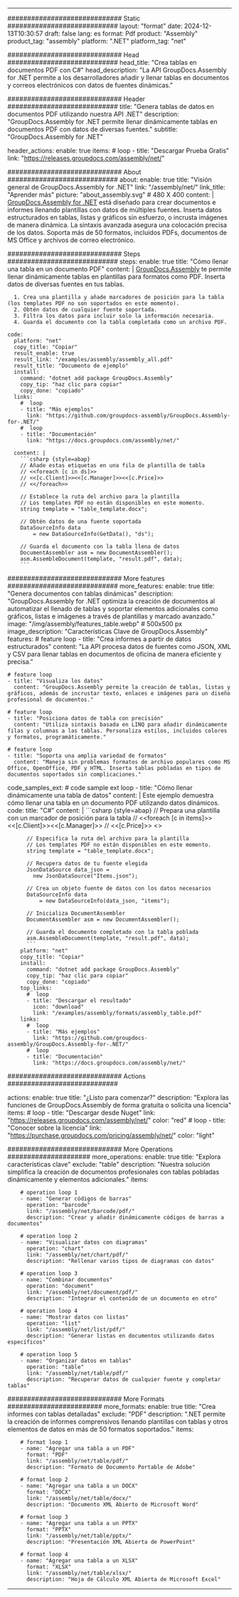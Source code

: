 



---
############################# Static ############################
layout: "format"
date:  2024-12-13T10:30:57
draft: false
lang: es
format: Pdf
product: "Assembly"
product_tag: "assembly"
platform: ".NET"
platform_tag: "net"

############################# Head ############################
head_title: "Crea tablas en documentos PDF con C#"
head_description: "La API GroupDocs.Assembly for .NET permite a los desarrolladores añadir y llenar tablas en documentos y correos electrónicos con datos de fuentes dinámicas."

############################# Header ############################
title: "Genera tablas de datos en documentos PDF utilizando nuestra API .NET" 
description: "GroupDocs.Assembly for .NET permite llenar dinámicamente tablas en documentos PDF con datos de diversas fuentes."
subtitle: "GroupDocs.Assembly for .NET" 

header_actions:
  enable: true
  items:
    #  loop
    - title: "Descargar Prueba Gratis"
      link: "https://releases.groupdocs.com/assembly/net/"
      
############################# About ############################
about:
    enable: true
    title: "Visión general de GroupDocs.Assembly for .NET"
    link: "/assembly/net/"
    link_title: "Aprender más"
    picture: "about_assembly.svg" # 480 X 400
    content: |
       [GroupDocs.Assembly for .NET](/assembly/net/) está diseñado para crear documentos e informes llenando plantillas con datos de múltiples fuentes. Inserta datos estructurados en tablas, listas y gráficos sin esfuerzo, o incrusta imágenes de manera dinámica. La sintaxis avanzada asegura una colocación precisa de los datos. Soporta más de 50 formatos, incluidos PDFs, documentos de MS Office y archivos de correo electrónico.

############################# Steps ############################
steps:
    enable: true
    title: "Cómo llenar una tabla en un documento PDF"
    content: |
      [GroupDocs.Assembly](/assembly/net/) te permite llenar dinámicamente tablas en plantillas para formatos como PDF. Inserta datos de diversas fuentes en tus tablas.
      
      1. Crea una plantilla y añade marcadores de posición para la tabla (los templates PDF no son soportados en este momento).
      2. Obtén datos de cualquier fuente soportada.
      3. Filtra los datos para incluir solo la información necesaria.
      4. Guarda el documento con la tabla completada como un archivo PDF.
   
    code:
      platform: "net"
      copy_title: "Copiar"
      result_enable: true
      result_link: "/examples/assembly/assembly_all.pdf"
      result_title: "Documento de ejemplo"
      install:
        command: "dotnet add package GroupDocs.Assembly"
        copy_tip: "haz clic para copiar"
        copy_done: "copiado"
      links:
        #  loop
        - title: "Más ejemplos"
          link: "https://github.com/groupdocs-assembly/GroupDocs.Assembly-for-.NET/"
        #  loop
        - title: "Documentación"
          link: "https://docs.groupdocs.com/assembly/net/"
          
      content: |
        ```csharp {style=abap}
        // Añade estas etiquetas en una fila de plantilla de tabla
        // <<foreach [c in ds]>>
        // <<[c.Client]>><<[c.Manager]>><<[c.Price]>>
        // <</foreach>>

        // Establece la ruta del archivo para la plantilla
        // Los templates PDF no están disponibles en este momento.
        string template = "table_template.docx";

        // Obtén datos de una fuente soportada
        DataSourceInfo data 
            = new DataSourceInfo(GetData(), "ds");

        // Guarda el documento con la tabla llena de datos
        DocumentAssembler asm = new DocumentAssembler();
        asm.AssembleDocument(template, "result.pdf", data);
        ```            

############################# More features ############################
more_features:
  enable: true
  title: "Genera documentos con tablas dinámicas"
  description: "GroupDocs.Assembly for .NET optimiza la creación de documentos al automatizar el llenado de tablas y soportar elementos adicionales como gráficos, listas e imágenes a través de plantillas y marcado avanzado."
  image: "/img/assembly/features_table.webp" # 500x500 px
  image_description: "Características Clave de GroupDocs.Assembly"
  features:
    # feature loop
    - title: "Crea informes a partir de datos estructurados"
      content: "La API procesa datos de fuentes como JSON, XML y CSV para llenar tablas en documentos de oficina de manera eficiente y precisa."

    # feature loop
    - title: "Visualiza los datos"
      content: "GroupDocs.Assembly permite la creación de tablas, listas y gráficos, además de incrustar texto, enlaces e imágenes para un diseño profesional de documentos."

    # feature loop
    - title: "Posiciona datos de tabla con precisión"
      content: "Utiliza sintaxis basada en LINQ para añadir dinámicamente filas y columnas a las tablas. Personaliza estilos, incluidos colores y formatos, programáticamente."

    # feature loop
    - title: "Soporta una amplia variedad de formatos"
      content: "Maneja sin problemas formatos de archivo populares como MS Office, OpenOffice, PDF y HTML. Inserta tablas pobladas en tipos de documentos soportados sin complicaciones."
      
  code_samples_ext:
    # code sample ext loop
    - title: "Cómo llenar dinámicamente una tabla de datos"
      content: |
        Este ejemplo demuestra cómo llenar una tabla en un documento PDF utilizando datos dinámicos.
      code:
        title: "C#"
        content: |
          ```csharp {style=abap}
          // Prepara una plantilla con un marcador de posición para la tabla
          // <<foreach [c in items]>> <<[c.Client]>><<[c.Manager]>>
          // <<[c.Price]>> <</foreach>>

          // Especifica la ruta del archivo para la plantilla
          // Los templates PDF no están disponibles en este momento.
          string template = "table_template.docx";

          // Recupera datos de tu fuente elegida
          JsonDataSource data_json = 
            new JsonDataSource("Items.json");

          // Crea un objeto fuente de datos con los datos necesarios
          DataSourceInfo data 
              = new DataSourceInfo(data_json, "items");

          // Inicializa DocumentAssembler
          DocumentAssembler asm = new DocumentAssembler();

          // Guarda el documento completado con la tabla poblada
          asm.AssembleDocument(template, "result.pdf", data);
          ```
        platform: "net"
        copy_title: "Copiar"
        install:
          command: "dotnet add package GroupDocs.Assembly"
          copy_tip: "haz clic para copiar"
          copy_done: "copiado"
        top_links:
          #  loop
          - title: "Descargar el resultado"
            icon: "download"
            link: "/examples/assembly/formats/assembly_table.pdf"
        links:
          #  loop
          - title: "Más ejemplos"
            link: "https://github.com/groupdocs-assembly/GroupDocs.Assembly-for-.NET/"
          #  loop
          - title: "Documentación"
            link: "https://docs.groupdocs.com/assembly/net/"
            

            


############################# Actions ############################

actions:
  enable: true
  title: "¿Listo para comenzar?"
  description: "Explora las funciones de GroupDocs.Assembly de forma gratuita o solicita una licencia"
  items:
    #  loop
    - title: "Descargar desde Nuget"
      link: "https://releases.groupdocs.com/assembly/net/"
      color: "red"
        #  loop
    - title: "Conocer sobre la licencia"
      link: "https://purchase.groupdocs.com/pricing/assembly/net/"
      color: "light"


############################# More Operations #####################
more_operations:
    enable: true
    title: "Explora características clave"
    exclude: "table"
    description: "Nuestra solución simplifica la creación de documentos profesionales con tablas pobladas dinámicamente y elementos adicionales."
    items: 
          
        # operation loop 1
        - name: "Generar códigos de barras"
          operation: "barcode"
          link: "/assembly/net/barcode/pdf/"
          description: "Crear y añadir dinámicamente códigos de barras a documentos"

        # operation loop 2
        - name: "Visualizar datos con diagramas"
          operation: "chart"
          link: "/assembly/net/chart/pdf/"
          description: "Rellenar varios tipos de diagramas con datos"

        # operation loop 3
        - name: "Combinar documentos"
          operation: "document"
          link: "/assembly/net/document/pdf/"
          description: "Integrar el contenido de un documento en otro"

        # operation loop 4
        - name: "Mostrar datos con listas"
          operation: "list"
          link: "/assembly/net/list/pdf/"
          description: "Generar listas en documentos utilizando datos específicos"

        # operation loop 5
        - name: "Organizar datos en tablas"
          operation: "table"
          link: "/assembly/net/table/pdf/"
          description: "Recuperar datos de cualquier fuente y completar tablas"
         
          
############################# More Formats ########################
more_formats:
    enable: true
    title: "Crea informes con tablas detalladas"
    exclude: "PDF"
    description: ".NET permite la creación de informes comprensivos llenando plantillas con tablas y otros elementos de datos en más de 50 formatos soportados."
    items: 
          
        # format loop 1
        - name: "Agregar una tabla a un PDF"
          format: "PDF"
          link: "/assembly/net/table/pdf/"
          description: "Formato de Documento Portable de Adobe"
          
        # format loop 2
        - name: "Agregar una tabla a un DOCX"
          format: "DOCX"
          link: "/assembly/net/table/docx/"
          description: "Documento XML Abierto de Microsoft Word"
          
        # format loop 3
        - name: "Agregar una tabla a un PPTX"
          format: "PPTX"
          link: "/assembly/net/table/pptx/"
          description: "Presentación XML Abierta de PowerPoint"
          
        # format loop 4
        - name: "Agregar una tabla a un XLSX"
          format: "XLSX"
          link: "/assembly/net/table/xlsx/"
          description: "Hoja de Cálculo XML Abierta de Microsoft Excel"


          

---